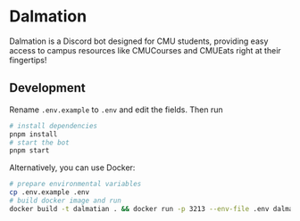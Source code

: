 # Dalmation

Dalmation is a Discord bot designed for CMU students, providing easy access to campus resources like CMUCourses and CMUEats right at their fingertips!

## Development

Rename `.env.example` to `.env` and edit the fields. Then run

```bash
# install dependencies
pnpm install
# start the bot
pnpm start
```

Alternatively, you can use Docker:

```bash
# prepare environmental variables
cp .env.example .env
# build docker image and run
docker build -t dalmatian . && docker run -p 3213 --env-file .env dalmatian
```
